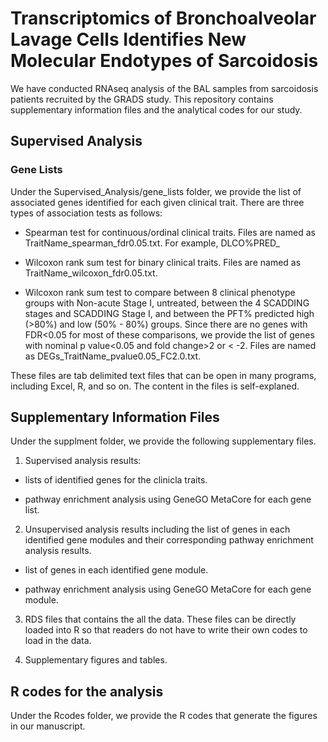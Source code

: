 # Transcriptomics of Bronchoalveolar Lavage Cells Identifies New Molecular Endotypes of Sarcoidosis
We have conducted RNAseq analysis of the BAL samples from sarcoidosis patients recruited by the GRADS study. This repository contains supplementary information files and the analytical codes for our study. 

## Supervised Analysis

### Gene Lists
Under the Supervised_Analysis/gene_lists folder, we provide the list of associated genes identified for each given clinical trait. There are three types of association tests as follows:

* Spearman test for continuous/ordinal clinical traits. Files are named as TraitName_spearman_fdr0.05.txt. For example, DLCO%PRED_

* Wilcoxon rank sum test for binary clinical traits. Files are named as TraitName_wilcoxon_fdr0.05.txt.

* Wilcoxon rank sum test to compare between 8 clinical phenotype groups with Non-acute Stage I, untreated, between the 4 SCADDING stages and SCADDING Stage I, and between the PFT% predicted high (>80%) and low (50% - 80%) groups. Since there are no genes with FDR<0.05 for most of these comparisons, we provide the list of genes with nominal p value<0.05 and fold change>2 or < -2. Files are named as DEGs_TraitName_pvalue0.05_FC2.0.txt. 

These files are tab delimited text files that can be open in many programs, including Excel, R, and so on. The content in the files is self-explaned.

## Supplementary Information Files
Under the supplment folder, we provide the following supplementary files.

1. Supervised analysis results:

- lists of identified genes for the clinicla traits.

- pathway enrichment analysis using GeneGO MetaCore for each gene list.

2. Unsupervised analysis results including the list of genes in each identified gene modules and their corresponding pathway enrichment analysis results.

- list of genes in each identified gene module.

- pathway enrichment analysis using GeneGO MetaCore for each gene module.

3. RDS files that contains the all the data. These files can be directly loaded into R so that readers do not have to write their own codes to load in the data.

2. Supplementary figures and tables.

## R codes for the analysis
Under the Rcodes folder, we provide the R codes that generate the figures in our manuscript.



